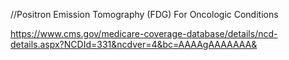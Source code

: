 //Positron Emission Tomography (FDG) For Oncologic Conditions

https://www.cms.gov/medicare-coverage-database/details/ncd-details.aspx?NCDId=331&ncdver=4&bc=AAAAgAAAAAAA&
